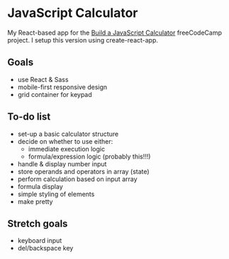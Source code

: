 # JavaScript Calculator

My React-based app for the [Build a JavaScript Calculator](https://www.freecodecamp.org/learn/front-end-libraries/front-end-libraries-projects/build-a-javascript-calculator) freeCodeCamp project. I setup this version using create-react-app.

## Goals

- use React & Sass
- mobile-first responsive design
- grid container for keypad

## To-do list

- set-up a basic calculator structure
- decide on whether to use either:
  - immediate execution logic
  - formula/expression logic (probably this!!!)
- handle & display number input
- store operands and operators in array (state)
- perform calculation based on input array
- formula display
- simple styling of elements
- make pretty

## Stretch goals

- keyboard input
- del/backspace key
